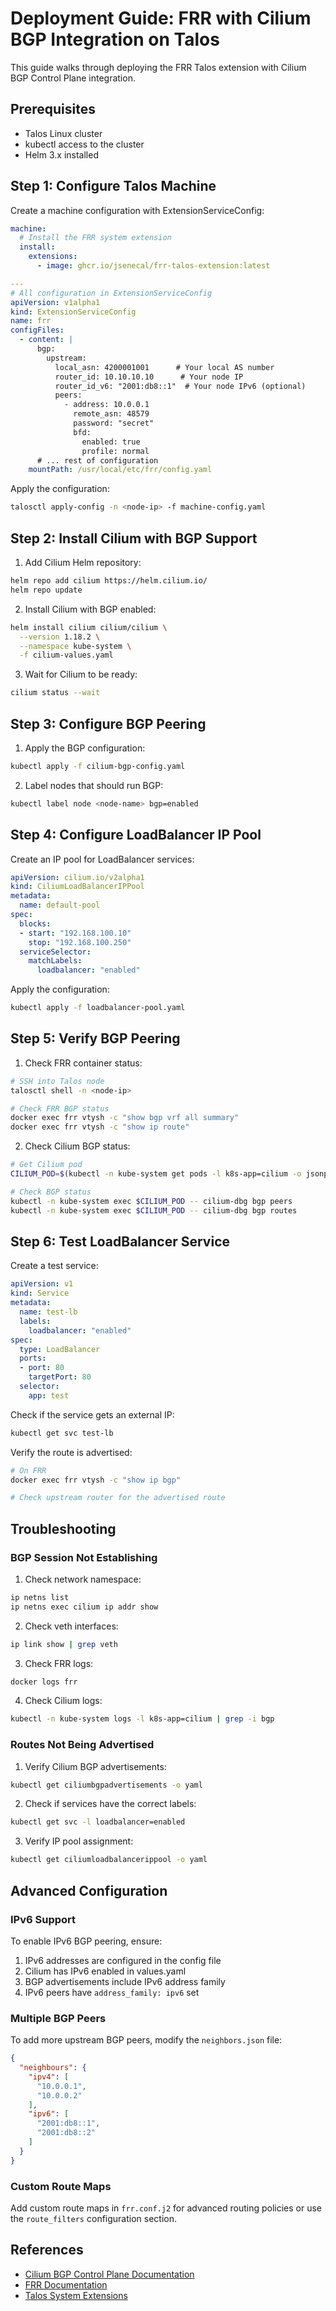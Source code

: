 # Deployment Guide: FRR with Cilium BGP Integration on Talos

This guide walks through deploying the FRR Talos extension with Cilium BGP Control Plane integration.

## Prerequisites

- Talos Linux cluster
- kubectl access to the cluster
- Helm 3.x installed

## Step 1: Configure Talos Machine

Create a machine configuration with ExtensionServiceConfig:

```yaml
machine:
  # Install the FRR system extension
  install:
    extensions:
      - image: ghcr.io/jsenecal/frr-talos-extension:latest

---
# All configuration in ExtensionServiceConfig
apiVersion: v1alpha1
kind: ExtensionServiceConfig
name: frr
configFiles:
  - content: |
      bgp:
        upstream:
          local_asn: 4200001001      # Your local AS number
          router_id: 10.10.10.10      # Your node IP
          router_id_v6: "2001:db8::1"  # Your node IPv6 (optional)
          peers:
            - address: 10.0.0.1
              remote_asn: 48579
              password: "secret"
              bfd:
                enabled: true
                profile: normal
      # ... rest of configuration
    mountPath: /usr/local/etc/frr/config.yaml
```

Apply the configuration:
```bash
talosctl apply-config -n <node-ip> -f machine-config.yaml
```

## Step 2: Install Cilium with BGP Support

1. Add Cilium Helm repository:
```bash
helm repo add cilium https://helm.cilium.io/
helm repo update
```

2. Install Cilium with BGP enabled:
```bash
helm install cilium cilium/cilium \
  --version 1.18.2 \
  --namespace kube-system \
  -f cilium-values.yaml
```

3. Wait for Cilium to be ready:
```bash
cilium status --wait
```

## Step 3: Configure BGP Peering

1. Apply the BGP configuration:
```bash
kubectl apply -f cilium-bgp-config.yaml
```

2. Label nodes that should run BGP:
```bash
kubectl label node <node-name> bgp=enabled
```

## Step 4: Configure LoadBalancer IP Pool

Create an IP pool for LoadBalancer services:

```yaml
apiVersion: cilium.io/v2alpha1
kind: CiliumLoadBalancerIPPool
metadata:
  name: default-pool
spec:
  blocks:
  - start: "192.168.100.10"
    stop: "192.168.100.250"
  serviceSelector:
    matchLabels:
      loadbalancer: "enabled"
```

Apply the configuration:
```bash
kubectl apply -f loadbalancer-pool.yaml
```

## Step 5: Verify BGP Peering

1. Check FRR container status:
```bash
# SSH into Talos node
talosctl shell -n <node-ip>

# Check FRR BGP status
docker exec frr vtysh -c "show bgp vrf all summary"
docker exec frr vtysh -c "show ip route"
```

2. Check Cilium BGP status:
```bash
# Get Cilium pod
CILIUM_POD=$(kubectl -n kube-system get pods -l k8s-app=cilium -o jsonpath='{.items[0].metadata.name}')

# Check BGP status
kubectl -n kube-system exec $CILIUM_POD -- cilium-dbg bgp peers
kubectl -n kube-system exec $CILIUM_POD -- cilium-dbg bgp routes
```

## Step 6: Test LoadBalancer Service

Create a test service:

```yaml
apiVersion: v1
kind: Service
metadata:
  name: test-lb
  labels:
    loadbalancer: "enabled"
spec:
  type: LoadBalancer
  ports:
  - port: 80
    targetPort: 80
  selector:
    app: test
```

Check if the service gets an external IP:
```bash
kubectl get svc test-lb
```

Verify the route is advertised:
```bash
# On FRR
docker exec frr vtysh -c "show ip bgp"

# Check upstream router for the advertised route
```

## Troubleshooting

### BGP Session Not Establishing

1. Check network namespace:
```bash
ip netns list
ip netns exec cilium ip addr show
```

2. Check veth interfaces:
```bash
ip link show | grep veth
```

3. Check FRR logs:
```bash
docker logs frr
```

4. Check Cilium logs:
```bash
kubectl -n kube-system logs -l k8s-app=cilium | grep -i bgp
```

### Routes Not Being Advertised

1. Verify Cilium BGP advertisements:
```bash
kubectl get ciliumbgpadvertisements -o yaml
```

2. Check if services have the correct labels:
```bash
kubectl get svc -l loadbalancer=enabled
```

3. Verify IP pool assignment:
```bash
kubectl get ciliumloadbalancerippool -o yaml
```

## Advanced Configuration

### IPv6 Support

To enable IPv6 BGP peering, ensure:

1. IPv6 addresses are configured in the config file
2. Cilium has IPv6 enabled in values.yaml
3. BGP advertisements include IPv6 address family
4. IPv6 peers have `address_family: ipv6` set

### Multiple BGP Peers

To add more upstream BGP peers, modify the `neighbors.json` file:

```json
{
  "neighbours": {
    "ipv4": [
      "10.0.0.1",
      "10.0.0.2"
    ],
    "ipv6": [
      "2001:db8::1",
      "2001:db8::2"
    ]
  }
}
```

### Custom Route Maps

Add custom route maps in `frr.conf.j2` for advanced routing policies or use the `route_filters` configuration section.

## References

- [Cilium BGP Control Plane Documentation](https://docs.cilium.io/en/stable/network/bgp-control-plane/)
- [FRR Documentation](https://docs.frrouting.org/)
- [Talos System Extensions](https://www.talos.dev/latest/talos-guides/configuration/system-extensions/)